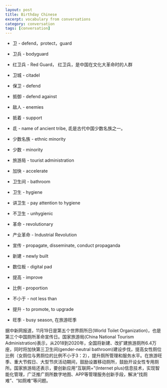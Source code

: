 ```yaml
---
layout: post
title: Birthday Chinese
excerpt: vocabulary from conversations
category: conversation
tags: [conversation]
---
```


* 卫 - defend，protect，guard
* 卫兵 - bodyguard
* 红卫兵 - Red Guard， 红卫兵，是中国在文化大革命时的人群

* 卫城 - citadel
* 保卫 - defend
* 抵御 - defend against
* 敌人 - enemies
* 抵着 - support
* 氐 - name of ancient tribe, 氐是古代中国少数名族之一。
* 少数名族 - ethnic minority
* 少数 - minority
* 旅游局 - tourist administration
* 加快 - accelerate
* 卫生间 - bathroom
* 卫生 - hygiene
* 讲卫生 - pay attention to hygiene
* 不卫生 - unhygienic
* 革命 - revolutionary
* 产业革命 - Industrial Revolution
* 宣传 - propagate, disseminate, conduct propaganda
* 新建 - newly built
* 数位板 - digital pad
* 提高 - improve
* 比例 - proportion
* 不小于 - not less than
* 提升 - to promote, to upgrade
* 旺季 - busy season, 在旅游旺季

据中新网报道，11月19日是第五个世界厕所日(World Toilet Organization)，也是第三个中国厕所革命宣传日。国家旅游局(China National Tourism Administration)表示，从2018到2020年，全国将新建、改扩建旅游厕所6.4万座，同时将加快第三卫生间(gender-neutral bathroom)建设步伐，提高女性厕位比例（女厕位与男厕位的比例不小于3：2），提升厕所管理和服务水平。在旅游旺季、重大节假日、大型节庆活动期间，鼓励设置移动厕所，鼓励开设女性专用厕所。国家旅游局还表示，要创新应用“互联网+”(Internet plus)信息技术，实现智能化管理，广泛推广厕所数字地图、APP等管理服务创新手段，解决“找厕难”、“如厕难”等问题。
